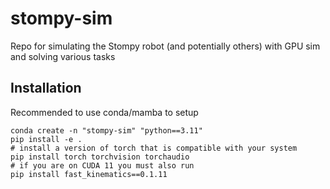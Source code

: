 # stompy-sim

Repo for simulating the Stompy robot (and potentially others) with GPU sim and solving various tasks

## Installation

Recommended to use conda/mamba to setup

```
conda create -n "stompy-sim" "python==3.11"
pip install -e .
# install a version of torch that is compatible with your system
pip install torch torchvision torchaudio
# if you are on CUDA 11 you must also run
pip install fast_kinematics==0.1.11
```